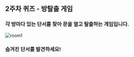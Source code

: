 ## 2주차 퀴즈 - 방탈출 게임

### 각 방마다 있는 단서를 찾아 문을 열고 탈출하는 게임입니다.

![room1](https://user-images.githubusercontent.com/61266770/92920652-96fd0b80-f46d-11ea-9387-efc670bd8683.png)
### 숨겨진 단서를 발견하세요!


